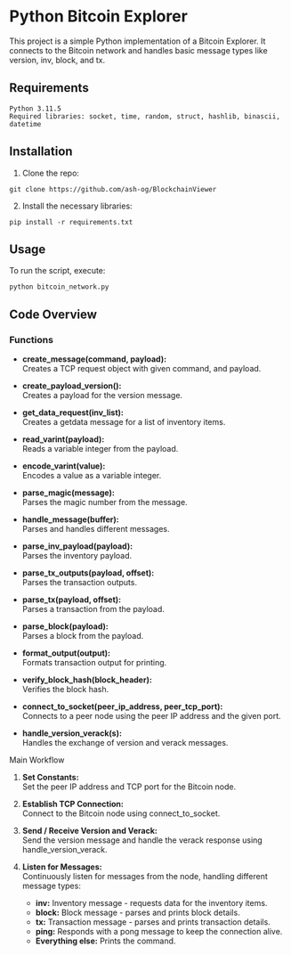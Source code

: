 # Python Bitcoin Explorer 

This project is a simple Python implementation of a Bitcoin Explorer. It connects to the Bitcoin network and handles basic message types like version, inv, block, and tx.

## Requirements

    Python 3.11.5
    Required libraries: socket, time, random, struct, hashlib, binascii, datetime

## Installation

1. Clone the repo:  
```
git clone https://github.com/ash-og/BlockchainViewer
```

2. Install the necessary libraries:
```
pip install -r requirements.txt
```

## Usage

To run the script, execute:

```
python bitcoin_network.py
```

## Code Overview
### Functions

- **create_message(command, payload):**  
    Creates a TCP request object with given command, and payload.

- **create_payload_version():**  
    Creates a payload for the version message.

- **get_data_request(inv_list):**  
    Creates a getdata message for a list of inventory items.

- **read_varint(payload):**  
    Reads a variable integer from the payload.

- **encode_varint(value):**  
    Encodes a value as a variable integer.

- **parse_magic(message):**  
    Parses the magic number from the message.

- **handle_message(buffer):**  
    Parses and handles different messages.

- **parse_inv_payload(payload):**  
    Parses the inventory payload.

- **parse_tx_outputs(payload, offset):**  
    Parses the transaction outputs.

- **parse_tx(payload, offset):**  
    Parses a transaction from the payload.

- **parse_block(payload):**  
    Parses a block from the payload.

- **format_output(output):**  
    Formats transaction output for printing.

- **verify_block_hash(block_header):**  
    Verifies the block hash.

- **connect_to_socket(peer_ip_address, peer_tcp_port):**  
    Connects to a peer node using the peer IP address and the given port.

- **handle_version_verack(s):**  
    Handles the exchange of version and verack messages.

Main Workflow

1. **Set Constants:**  
    Set the peer IP address and TCP port for the Bitcoin node.

2. **Establish TCP Connection:**  
    Connect to the Bitcoin node using connect_to_socket.

3. **Send / Receive Version and Verack:**  
    Send the version message and handle the verack response using handle_version_verack.

4. **Listen for Messages:**  
    Continuously listen for messages from the node, handling different message types:  
    - **inv:** Inventory message - requests data for the inventory items.
    - **block:** Block message - parses and prints block details.
    - **tx:** Transaction message - parses and prints transaction details.
    - **ping:** Responds with a pong message to keep the connection alive.
    - **Everything else:** Prints the command.